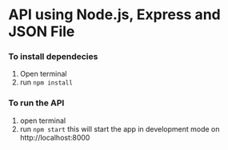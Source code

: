 # API using Node.js, Express and JSON File

### To install dependecies
 1. Open terminal 
 2. run `npm install` 
 ### To run the API
 1. open terminal
 2. run `npm start` this will start the app in development mode on http://localhost:8000
    
